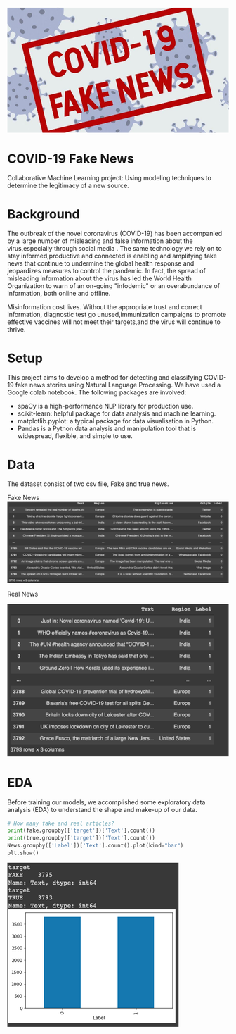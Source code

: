 ![Covid-19_fake_news](/images/covid_19_fake_news.jpeg)

# COVID-19 Fake News

Collaborative Machine Learning project: Using modeling techniques to determine the legitimacy of a new source.

# Background

The outbreak of the novel coronavirus (COVID-19) has been accompanied by a large number of misleading and false information about the virus,especially through social media . The same technology we rely on to stay informed,productive and connected is enabling and amplifying fake news that continue to undermine the global health response and jeopardizes measures to control the pandemic. In fact, the spread of misleading information about the virus has led the World Health Organization to warn of an on-going "infodemic" or an overabundance of information, both online and offline. 

Misinformation cost lives. Without the appropriate trust and correct information, diagnostic test go unused,immunization campaigns to promote effective vaccines will not meet their targets,and the virus will continue to thrive.

# Setup
This project aims to develop a method for detecting and classifying COVID-19 fake news stories using Natural Language Processing.
We have used a Google colab notebook. The following packages are involved:
* spaCy is a high-performance NLP library for production use.
* scikit-learn: helpful package for data analysis and machine learning.
* matplotlib.pyplot: a typical package for data visualisation in Python.
* Pandas is a Python data analysis and manipulation tool that is widespread, flexible, and simple to use.


# Data
The dataset consist of two csv file, Fake and true news. 

Fake News
![fake_news_dataset](images/fake_news.png)

Real News

![true_news_dataset](images/true_news.png)

# EDA

Before training our models, we accomplished some exploratory data analysis (EDA) to understand the shape and make-up of our data.

```python
# How many fake and real articles?
print(fake.groupby(['target'])['Text'].count())
print(true.groupby(['target'])['Text'].count())
News.groupby(['Label'])['Text'].count().plot(kind="bar")
plt.show()
```
![How many fake and real articles?](images/fake_real_articles.png)

